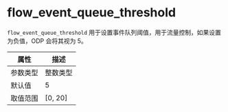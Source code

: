 # flow_event_queue_threshold

`flow_event_queue_threshold` 用于设置事件队列阈值，用于流量控制，如果设置为负值，ODP 会将其视为 5。

|  属性    | 描述     |
|----------|---------|
| 参数类型 |   整数类型      |
| 默认值   | 5     |
| 取值范围 | [0, 20]  |
